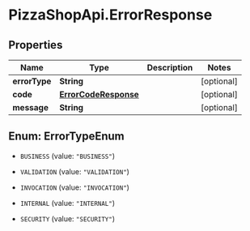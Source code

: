 # PizzaShopApi.ErrorResponse

## Properties

Name | Type | Description | Notes
------------ | ------------- | ------------- | -------------
**errorType** | **String** |  | [optional] 
**code** | [**ErrorCodeResponse**](ErrorCodeResponse.md) |  | [optional] 
**message** | **String** |  | [optional] 



## Enum: ErrorTypeEnum


* `BUSINESS` (value: `"BUSINESS"`)

* `VALIDATION` (value: `"VALIDATION"`)

* `INVOCATION` (value: `"INVOCATION"`)

* `INTERNAL` (value: `"INTERNAL"`)

* `SECURITY` (value: `"SECURITY"`)




